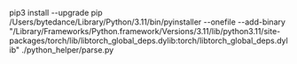 pip3 install --upgrade pip
/Users/bytedance/Library/Python/3.11/bin/pyinstaller --onefile --add-binary "/Library/Frameworks/Python.framework/Versions/3.11/lib/python3.11/site-packages/torch/lib/libtorch_global_deps.dylib:torch/libtorch_global_deps.dylib" ./python_helper/parse.py
